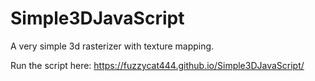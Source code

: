 # Simple3DJavaScript
A very simple 3d rasterizer with texture mapping.

Run the script here: https://fuzzycat444.github.io/Simple3DJavaScript/
